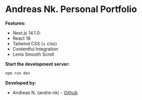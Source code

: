# Andreas Nk. Personal Portfolio

**Features:**

- Next.js 14.1.0:
- React 18
- Tailwind CSS (+ clsx)
- Contentful Integration
- Lenis Smooth Scroll

**Start the development server:**

```bash
npm run dev
```

**Developed by:**

- Andreas N. (andre-nk) - [Github](https://github.com/andre-nk)
